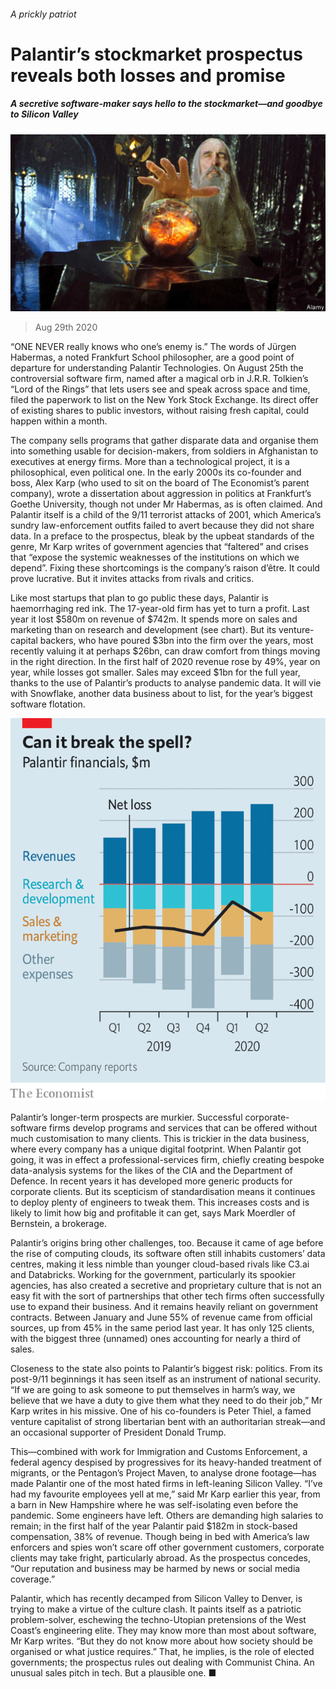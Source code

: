 ###### A prickly patriot

# Palantir’s stockmarket prospectus reveals both losses and promise 

##### A secretive software-maker says hello to the stockmarket—and goodbye to Silicon Valley 

![image](images/20200829_WBP004_0.jpg) 

> Aug 29th 2020 

“ONE NEVER really knows who one’s enemy is.” The words of Jürgen Habermas, a noted Frankfurt School philosopher, are a good point of departure for understanding Palantir Technologies. On August 25th the controversial software firm, named after a magical orb in J.R.R. Tolkien’s “Lord of the Rings” that lets users see and speak across space and time, filed the paperwork to list on the New York Stock Exchange. Its direct offer of existing shares to public investors, without raising fresh capital, could happen within a month.

The company sells programs that gather disparate data and organise them into something usable for decision-makers, from soldiers in Afghanistan to executives at energy firms. More than a technological project, it is a philosophical, even political one. In the early 2000s its co-founder and boss, Alex Karp (who used to sit on the board of The Economist’s parent company), wrote a dissertation about aggression in politics at Frankfurt’s Goethe University, though not under Mr Habermas, as is often claimed. And Palantir itself is a child of the 9/11 terrorist attacks of 2001, which America’s sundry law-enforcement outfits failed to avert because they did not share data. In a preface to the prospectus, bleak by the upbeat standards of the genre, Mr Karp writes of government agencies that “faltered” and crises that “expose the systemic weaknesses of the institutions on which we depend”. Fixing these shortcomings is the company’s raison d’être. It could prove lucrative. But it invites attacks from rivals and critics.


Like most startups that plan to go public these days, Palantir is haemorrhaging red ink. The 17-year-old firm has yet to turn a profit. Last year it lost $580m on revenue of $742m. It spends more on sales and marketing than on research and development (see chart). But its venture-capital backers, who have poured $3bn into the firm over the years, most recently valuing it at perhaps $26bn, can draw comfort from things moving in the right direction. In the first half of 2020 revenue rose by 49%, year on year, while losses got smaller. Sales may exceed $1bn for the full year, thanks to the use of Palantir’s products to analyse pandemic data. It will vie with Snowflake, another data business about to list, for the year’s biggest software flotation.

![image](images/20200829_WBC330.png) 


Palantir’s longer-term prospects are murkier. Successful corporate-software firms develop programs and services that can be offered without much customisation to many clients. This is trickier in the data business, where every company has a unique digital footprint. When Palantir got going, it was in effect a professional-services firm, chiefly creating bespoke data-analysis systems for the likes of the CIA and the Department of Defence. In recent years it has developed more generic products for corporate clients. But its scepticism of standardisation means it continues to deploy plenty of engineers to tweak them. This increases costs and is likely to limit how big and profitable it can get, says Mark Moerdler of Bernstein, a brokerage.

Palantir’s origins bring other challenges, too. Because it came of age before the rise of computing clouds, its software often still inhabits customers’ data centres, making it less nimble than younger cloud-based rivals like C3.ai and Databricks. Working for the government, particularly its spookier agencies, has also created a secretive and proprietary culture that is not an easy fit with the sort of partnerships that other tech firms often successfully use to expand their business. And it remains heavily reliant on government contracts. Between January and June 55% of revenue came from official sources, up from 45% in the same period last year. It has only 125 clients, with the biggest three (unnamed) ones accounting for nearly a third of sales.

Closeness to the state also points to Palantir’s biggest risk: politics. From its post-9/11 beginnings it has seen itself as an instrument of national security. “If we are going to ask someone to put themselves in harm’s way, we believe that we have a duty to give them what they need to do their job,” Mr Karp writes in his missive. One of his co-founders is Peter Thiel, a famed venture capitalist of strong libertarian bent with an authoritarian streak—and an occasional supporter of President Donald Trump.

This—combined with work for Immigration and Customs Enforcement, a federal agency despised by progressives for its heavy-handed treatment of migrants, or the Pentagon’s Project Maven, to analyse drone footage—has made Palantir one of the most hated firms in left-leaning Silicon Valley. “I’ve had my favourite employees yell at me,” said Mr Karp earlier this year, from a barn in New Hampshire where he was self-isolating even before the pandemic. Some engineers have left. Others are demanding high salaries to remain; in the first half of the year Palantir paid $182m in stock-based compensation, 38% of revenue. Though being in bed with America’s law enforcers and spies won’t scare off other government customers, corporate clients may take fright, particularly abroad. As the prospectus concedes, “Our reputation and business may be harmed by news or social media coverage.”

Palantir, which has recently decamped from Silicon Valley to Denver, is trying to make a virtue of the culture clash. It paints itself as a patriotic problem-solver, eschewing the techno-Utopian pretensions of the West Coast’s engineering elite. They may know more than most about software, Mr Karp writes. “But they do not know more about how society should be organised or what justice requires.” That, he implies, is the role of elected governments; the prospectus rules out dealing with Communist China. An unusual sales pitch in tech. But a plausible one. ■


